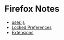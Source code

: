 # Firefox Notes

- [user.js](user.js.md)
- [Locked Preferences](locked-prefs.md)
- [Extensions](extensions.md)

